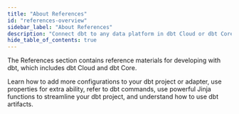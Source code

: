 ```yaml
---
title: "About References"
id: "references-overview"
sidebar_label: "About References"
description: "Connect dbt to any data platform in dbt Cloud or dbt Core, using a dedicated adapter plugin"
hide_table_of_contents: true
---
```


The References section contains reference materials for developing with dbt, which includes dbt Cloud and dbt Core.

Learn how to add more configurations to your dbt project or adapter, use properties for extra ability, refer to dbt commands, use powerful Jinja functions to streamline your dbt project, and understand how to use dbt artifacts.  <br />

<div className="grid--3-col">

<Card
    title="Project configurations"
    body="Customize and configure your dbt project to optimize performance."
    link="/reference/dbt_project.yml"
    icon="computer"/>

<Card
    title="Platform-specific configurations"
    body="Learn how to optimize performance with data platform-specific configurations in dbt Cloud and dbt Core."
    link="/reference/resource-configs/postgres-configs"
    icon="computer"/>

<Card
    title="Resource configurations and properties"
    body="Properties and configurations that provide extra abilities to your projects resources."
    link="/reference/configs-and-properties"
    icon="computer"/>

<Card
    title="dbt Commands"
    body="Outlines the commands supported by dbt and their relevant flags."
    link="/reference/dbt-commands"
    icon="computer"/>

<Card
    title="dbt Jinja functions"
    body="Additional functions and variables to the Jinja context that are useful when working with a dbt project."
    link="/reference/dbt-jinja-functions"
    icon="computer"/>

<Card
    title="dbt Artifacts"
    body="Information on dbt-generated Artifacts and how you can use them."
    link="/reference/artifacts/dbt-artifacts"
    icon="computer"/>

<Card
    title="Snowflake Permissions Artifacts"
    body="Provides an example Snowflake database role permissions."
    link="/reference/database-permissions/snowflake-permissions"
    icon="computer"/>

<Card
    title="Databricks Permissions Artifacts"
    body="Provides an example Databricks database role permissions."
    link="/reference/database-permissions/databricks-permissions"
    icon="computer"/>

<Card
    title="Redshift Permissions Artifacts"
    body="Provides an example Redshift database role permissions."
    link="/reference/database-permissions/redshift-permissions"
    icon="computer"/>

<Card
    title="Postgres Permissions Artifacts"
    body="Provides an example Postgres database role permissions."
    link="/reference/database-permissions/postgres-permissions"
    icon="computer"/>

</div>

